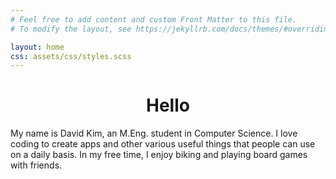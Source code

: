 ```yaml
---
# Feel free to add content and custom Front Matter to this file.
# To modify the layout, see https://jekyllrb.com/docs/themes/#overriding-theme-defaults

layout: home
css: assets/css/styles.scss
---
```


<h1 align="center">Hello</h1>

<div class="container">
  <div>
    My name is David Kim, an M.Eng. student in Computer Science. I love coding
    to create apps and other various useful things that people can use on a
    daily basis. In my free time, I enjoy biking and playing board games with
    friends.
  </div>
  <br>
</div>
